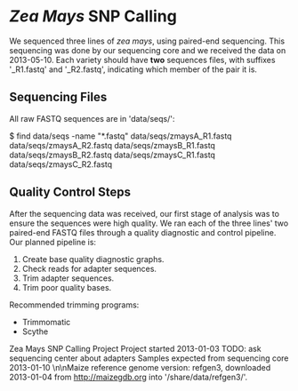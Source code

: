 # *Zea Mays* SNP Calling

We sequenced three lines of *zea mays*, using paired-end 
sequencing. This sequencing was done by our sequencing core and we 
received the data on 2013-05-10. Each variety should have **two** 
sequences files, with suffixes '_R1.fastq' and '_R2.fastq', indicating 
which member of the pair it is.

## Sequencing Files

All raw FASTQ sequences are in 'data/seqs/':

$ find data/seqs -name "*.fastq"
data/seqs/zmaysA_R1.fastq
data/seqs/zmaysA_R2.fastq
data/seqs/zmaysB_R1.fastq
data/seqs/zmaysB_R2.fastq
data/seqs/zmaysC_R1.fastq
data/seqs/zmaysC_R2.fastq

## Quality Control Steps

After the sequencing data was received, our first stage of analysis 
was to ensure the sequences were high quality. We ran each of the 
three lines' two paired-end FASTQ files through a quality diagnostic
and control pipeline. Our planned pipeline is:

1. Create base quality diagnostic graphs.
2. Check reads for adapter sequences.
3. Trim adapter sequences.
4. Trim poor quality bases.

Recommended trimming programs:

- Trimmomatic
- Scythe



Zea Mays SNP Calling Project
Project started 2013-01-03
TODO: ask sequencing center about adapters
Samples expected from sequencing core 2013-01-10
\n\nMaize reference genome version: refgen3, downloaded 2013-01-04 from
http://maizegdb.org into '/share/data/refgen3/'.
